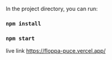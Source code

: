 
In the project directory, you can run:

### `npm install`
### `npm start`


live link
https://floppa-puce.vercel.app/